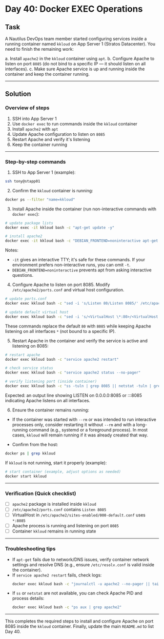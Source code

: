 # Day 40: Docker EXEC Operations

## Task

A Nautilus DevOps team member started configuring services inside a running container named `kkloud` on App Server 1 (Stratos Datacenter). You need to finish the remaining work:

a. Install `apache2` in the `kkloud` container using `apt`.
b. Configure Apache to listen on port `8085` (do not bind to a specific IP — it should listen on all interfaces).
c. Make sure Apache service is up and running inside the container and keep the container running.

---

## Solution

### Overview of steps

1. SSH into App Server 1
2. Use `docker exec` to run commands inside the `kkloud` container
3. Install `apache2` with `apt`
4. Update Apache configuration to listen on `8085`
5. Restart Apache and verify it's listening
6. Keep the container running

---

### Step-by-step commands

1. SSH to App Server 1 (example):

```bash
ssh tony@stapp01
```

2. Confirm the `kkloud` container is running:

```bash
docker ps --filter "name=kkloud"
```

3. Install Apache inside the container (run non-interactive commands with `docker exec`):

```bash
# update package lists
docker exec -it kkloud bash -c "apt-get update -y"

# install apache2
docker exec -it kkloud bash -c "DEBIAN_FRONTEND=noninteractive apt-get install -y apache2"
```

Notes:

- `-it` gives an interactive TTY; it's safe for these commands. If your environment prefers non-interactive runs, you can omit `-t`.
- `DEBIAN_FRONTEND=noninteractive` prevents apt from asking interactive questions.

4. Configure Apache to listen on port 8085. Modify `/etc/apache2/ports.conf` and virtual host configuration.

```bash
# update ports.conf
docker exec kkloud bash -c "sed -i 's/Listen 80/Listen 8085/' /etc/apache2/ports.conf"

# update default virtual host
docker exec kkloud bash -c "sed -i 's/<VirtualHost \*:80>/<VirtualHost *:8085>/g' /etc/apache2/sites-enabled/000-default.conf"
```

These commands replace the default `80` with `8085` while keeping Apache listening on all interfaces `*` (not bound to a specific IP).

5. Restart Apache in the container and verify the service is active and listening on 8085:

```bash
# restart apache
docker exec kkloud bash -c "service apache2 restart"

# check service status
docker exec kkloud bash -c "service apache2 status --no-pager"

# verify listening port (inside container)
docker exec kkloud bash -c "ss -tuln | grep 8085 || netstat -tuln | grep 8085"
```

Expected: an output line showing LISTEN on 0.0.0.0:8085 or :::8085 indicating Apache listens on all interfaces.

6. Ensure the container remains running:

- If the container was started with `--rm` or was intended to run interactive processes only, consider restarting it without `--rm` and with a long-running command (e.g., systemd or a foreground process). In most cases, `kkloud` will remain running if it was already created that way.

- Confirm from the host:

```bash
docker ps | grep kkloud
```

If `kkloud` is not running, start it properly (example):

```bash
# start container (example, adjust options as needed)
docker start kkloud
```

---

### Verification (Quick checklist)

- [ ] `apache2` package is installed inside `kkloud`
- [ ] `/etc/apache2/ports.conf` contains `Listen 8085`
- [ ] VirtualHost in `/etc/apache2/sites-enabled/000-default.conf` uses `*:8085`
- [ ] Apache process is running and listening on port `8085`
- [ ] Container `kkloud` remains in running state

---

### Troubleshooting tips

- If `apt-get` fails due to network/DNS issues, verify container network settings and resolve DNS (e.g., ensure `/etc/resolv.conf` is valid inside the container).
- If `service apache2 restart` fails, check logs:
  ```bash
  docker exec kkloud bash -c "journalctl -u apache2 --no-pager || tail -n 200 /var/log/apache2/error.log"
  ```
- If `ss` or `netstat` are not available, you can check Apache PID and process details:
  ```bash
  docker exec kkloud bash -c "ps aux | grep apache2"
  ```

---

This completes the required steps to install and configure Apache on port 8085 inside the `kkloud` container. Finally, update the main `README.md` to list Day 40.
